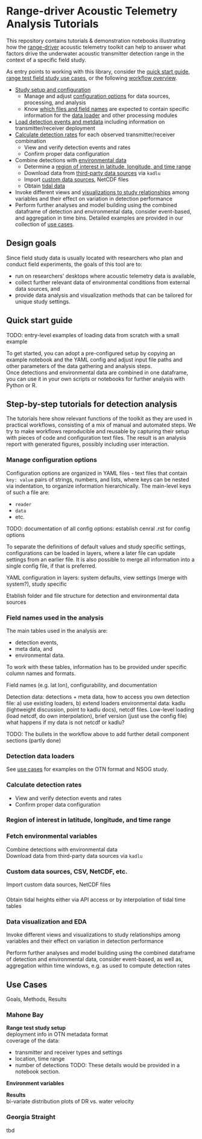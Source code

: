 # Range-driver Acoustic Telemetry Analysis Tutorials

This repository contains tutorials & demonstration notebooks illustrating how the [range-driver](https://github.com/sfu-bigdata/range-driver) acoustic telemetry toolkit can help to answer what factors drive the underwater acoustic transmitter detection range in the context of a specific field study.

As entry points to working with this library, consider the [quick start guide](#quick-start), [range test field study use cases](#use-cases), or the following [workflow overview](#blocks).

* [Study setup and configuration](#configuration)
  * Manage and adjust [configuration options](#configuration) for data sources, processing, and analysis
  * Know [which files and field names](#field-names) are expected to contain specific information for the [data loader](#detection-loader) and other processing modules
* [Load detection events and metdata](#detection-loader) including information on transmitter/receiver deployment
* [Calculate detection rates](#detection-rates) for each observed transmitter/receiver combination
  * View and verify detection events and rates
  * Confirm proper data configuration
* Combine detections with [environmental data](#envos)
  * Determine a [region of interest in latitude, longitude, and time range](#roi)
  * Download data from [third-party data sources](#envos) via `kadlu`
  * Import [custom data sources](#custom-data), NetCDF files
  * Obtain [tidal data](#tidal-data)
* Invoke different views and [visualizations to study relationships](#analysis) among variables and their effect on variation in detection performance
* Perform further analyses and model building using the combined dataframe of detection and environmental data, consider event-based, and aggregation in time bins. Detailed examples are provided in our collection of [use cases](#use-cases).

## Design goals

Since field study data is usually located with researchers who plan and conduct field experiments, the goals of this tool are to:
* run on researchers' desktops where acoustic telemetry data is available, 
* collect further relevant data of environmental conditions from external data sources, and 
* provide data analysis and visualization methods that can be tailored for unique study settings.

## <a name="quick-start"></a>Quick start guide

TODO: entry-level examples of loading data from scratch with a small example

To get started, you can adopt a pre-configured setup by copying an example notebook and the YAML config and adjust input file paths and other parameters of the data gathering and analysis steps.  
Once detections and environmental data are combined in one dataframe, you can use it in your own scripts or notebooks for further analysis with Python or R.

## <a name="blocks"></a>Step-by-step tutorials for detection analysis

The tutorials here show relevant functions of the toolkit as they are used in practical workflows, consisting of a mix of manual and automated steps. We try to make workflows reproducible and reusable by capturing their setup with pieces of code and configuration text files. The result is an analysis report with generated figures, possibly including user interaction.

### <a name="configuration"></a> Manage configuration options

Configuration options are organized in YAML files - text files that contain `key: value` pairs of strings, numbers, and lists, where keys can be nested via indentation, to organize information hierarchically. The main-level keys of such a file are:
* `reader`
* `data`
* etc.

TODO: documentation of all config options: establish cenral .rst for config options

To separate the definitions of default values and study specific settings, configurations can be loaded in layers, where a later file can update settings from an earlier file. It is also possible to merge all information into a single config file, if that is preferred.

YAML configuration in layers: system defaults, view settings (merge with system?), study specific

Etablish folder and file structure for detection and environmental data sources

### <a name="field-names"></a>Field names used in the analysis

The main tables used in the analysis are:
* detection events,
* meta data, and
* environmental data.

To work with these tables, information has to be provided under specific column names and formats.

Field names (e.g. lat lon), configurability, and documentation

Detection data: detections + meta data, how to access you own detection file: a) use existing loaders, b) extend loaders
environmental data: kadlu (lightweight discussion, point to kadlu docs), netcdf files.
Low-level loading (load netcdf, do own interpolation), brief version (just use the config file)
what happens if my data is not netcdf or kadlu?

TODO: The bullets in the workflow above to add further detail component sections (partly done)

### <a name="detection-loader"></a> Detection data loaders

See [use cases](#use-cases) for examples on the OTN format and NSOG study.

### <a name="detection-rates"></a> Calculate detection rates

* View and verify detection events and rates
* Confirm proper data configuration

### <a name="roi"></a>Region of interest in latitude, longitude, and time range

### <a name="envos"></a>Fetch environmental variables

Combine detections with environmental data  
Download data from third-party data sources via `kadlu`

### <a name="custom-data"></a>Custom data sources, CSV, NetCDF, etc.

Import custom data sources, NetCDF files

### <a name="tidal"></a> 

Obtain tidal heights either via API access or by interpolation of tidal time tables

### <a name="analysis"></a>Data visualization and EDA

Invoke different views and visualizations to study relationships among variables and their effect on variation in detection performance

Perform further analyses and model building using the combined dataframe of detection and environmental data, consider event-based, as well as, aggregation within time windows, e.g. as used to compute detection rates

## <a name="use-cases"></a> Use Cases

Goals, Methods, Results

### Mahone Bay

**Range test study setup**  
deployment info in OTN metadata format  
coverage of the data:
* transmitter and receiver types and settings
* location, time range
* number of detections
TODO: These details would be provided in a notebook section.

**Environment variables**

**Results**  
bi-variate distribution plots of DR vs. water velocity

### Georgia Straight

tbd
